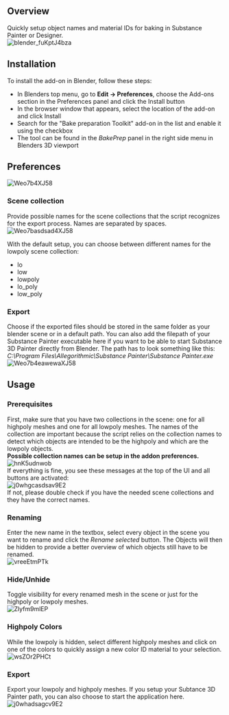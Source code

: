 ## Overview
Quickly setup object names and material IDs for baking in Substance Painter or Designer. <br>
![blender_fuKptJ4bza](https://user-images.githubusercontent.com/63724445/189341070-a75e36af-bca0-4707-9c70-e3ac30ef8757.gif)


## Installation
To install the add-on in Blender, follow these steps:
- In Blenders top menu, go to **Edit -> Preferences**, choose the Add-ons section in the Preferences panel and click the Install button
- In the browser window that appears, select the location of the add-on and click Install
- Search for the "Bake preparation Toolkit" add-on in the list and enable it using the checkbox
- The tool can be found in the *BakePrep* panel in the right side menu in Blenders 3D viewport

## Preferences
![Weo7b4XJ58](https://user-images.githubusercontent.com/63724445/189339768-46ca6a07-36cd-4e8f-bebe-b1d014660aa3.jpg)
### Scene collection
Provide possible names for the scene collections that the script recognizes for the export process. Names are separated by spaces. <br>
![Weo7basdsad4XJ58](https://user-images.githubusercontent.com/63724445/189339811-6a19d75a-52fd-40ab-87ac-0371d8511a7a.jpg)

With the default setup, you can choose between different names for the lowpoly scene collection:
- lo
- low
- lowpoly
- lo_poly
- low_poly

### Export
Choose if the exported files should be stored in the same folder as your blender scene or in a default path.
You can also add the filepath of your Substance Painter executable here if you want to be able to start Substance 3D Painter directly from Blender. The path has to look something like this: *C:\Program Files\Allegorithmic\Substance Painter\Substance Painter.exe* <br>
![Weo7b4eawewaXJ58](https://user-images.githubusercontent.com/63724445/189340177-72938f82-1508-4ece-9dd9-acace56f9e9f.jpg)


## Usage

### Prerequisites
First, make sure that you have two collections in the scene: one for all highpoly meshes and one for all lowpoly meshes. The names of the collection are important because the script relies on the collection names to detect which objects are intended to be the highpoly and which are the lowpoly objects. <br> **Possible collection names can be setup in the addon preferences.** <br>
![hnK5udnwob](https://user-images.githubusercontent.com/63724445/189340357-734fd9d2-c351-4895-b26a-e8997c8c64af.jpg) <br>
If everything is fine, you see these messages at the top of the UI and all buttons are activated: <br>
![j0whgcasdsav9E2](https://user-images.githubusercontent.com/63724445/189340404-e8678e1c-36c0-4882-a4ec-72aa8d7aad34.jpg) <br>
If not, please double check if you have the needed scene collections and they have the correct names.


### Renaming
Enter the new name in the textbox, select every object in the scene you want to rename and click the *Rename selected* button. The Objects will then be hidden to provide a better overview of which objects still have to be renamed. <br>
![vreeEtmPTk](https://user-images.githubusercontent.com/63724445/136046554-f643dd77-6261-48cb-918b-d796d32bbd97.gif)


### Hide/Unhide
Toggle visibility for every renamed mesh in the scene or just for the highpoly or lowpoly meshes. <br>
![Zlyfm9mlEP](https://user-images.githubusercontent.com/63724445/136045125-bdab7133-58ae-4039-a7fe-ae083fac3c90.gif)



### Highpoly Colors
While the lowpoly is hidden, select different highpoly meshes and click on one of the colors to quickly assign a new color ID material to your selection. <br>
![wsZOr2PHCt](https://user-images.githubusercontent.com/63724445/136045108-fbb0330e-a8ea-461e-b9cc-cb0f869047d3.gif)


### Export
Export your lowpoly and highpoly meshes. If you setup your Subtance 3D Painter path, you can also choose to start the application here. <br>
![j0whadsagcv9E2](https://user-images.githubusercontent.com/63724445/189340536-251e20bf-0b3f-4077-a660-fb508887012d.jpg)
